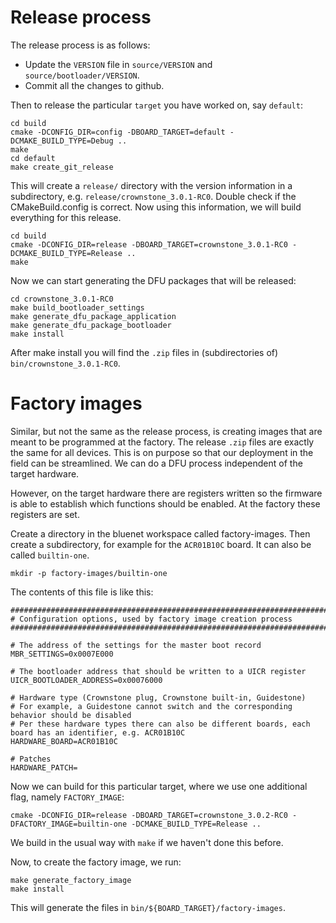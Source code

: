 # Release process

The release process is as follows:

* Update the `VERSION` file in `source/VERSION` and `source/bootloader/VERSION`.
* Commit all the changes to github.

Then to release the particular `target` you have worked on, say `default`:

```
cd build
cmake -DCONFIG_DIR=config -DBOARD_TARGET=default -DCMAKE_BUILD_TYPE=Debug ..
make
cd default
make create_git_release
```

This will create a `release/` directory with the version information in a subdirectory, e.g. `release/crownstone_3.0.1-RC0`.
Double check if the CMakeBuild.config is correct.
Now using this information, we will build everything for this release.

```
cd build
cmake -DCONFIG_DIR=release -DBOARD_TARGET=crownstone_3.0.1-RC0 -DCMAKE_BUILD_TYPE=Release ..
make
```

Now we can start generating the DFU packages that will be released:

```
cd crownstone_3.0.1-RC0
make build_bootloader_settings
make generate_dfu_package_application
make generate_dfu_package_bootloader
make install
```

After make install you will find the `.zip` files in (subdirectories of) `bin/crownstone_3.0.1-RC0`.



# Factory images

Similar, but not the same as the release process, is creating images that are meant to be programmed at the factory.
The release `.zip` files are exactly the same for all devices. This is on purpose so that our deployment in the field
can be streamlined. We can do a DFU process independent of the target hardware. 

However, on the target hardware there are registers written so the firmware is able to establish which functions 
should be enabled. At the factory these registers are set.

Create a directory in the bluenet workspace called factory-images. Then create a subdirectory, for example for the 
`ACR01B10C` board. It can also be called `builtin-one`.

```
mkdir -p factory-images/builtin-one
```

The contents of this file is like this:


```
########################################################################################################################
# Configuration options, used by factory image creation process
########################################################################################################################

# The address of the settings for the master boot record
MBR_SETTINGS=0x0007E000

# The bootloader address that should be written to a UICR register
UICR_BOOTLOADER_ADDRESS=0x00076000

# Hardware type (Crownstone plug, Crownstone built-in, Guidestone)
# For example, a Guidestone cannot switch and the corresponding behavior should be disabled
# Per these hardware types there can also be different boards, each board has an identifier, e.g. ACR01B10C
HARDWARE_BOARD=ACR01B10C

# Patches
HARDWARE_PATCH=
```

Now we can build for this particular target, where we use one additional flag, namely `FACTORY_IMAGE`:

```
cmake -DCONFIG_DIR=release -DBOARD_TARGET=crownstone_3.0.2-RC0 -DFACTORY_IMAGE=builtin-one -DCMAKE_BUILD_TYPE=Release ..
```

We build in the usual way with `make` if we haven't done this before.

Now, to create the factory image, we run:

```
make generate_factory_image
make install
```

This will generate the files in `bin/${BOARD_TARGET}/factory-images`.

